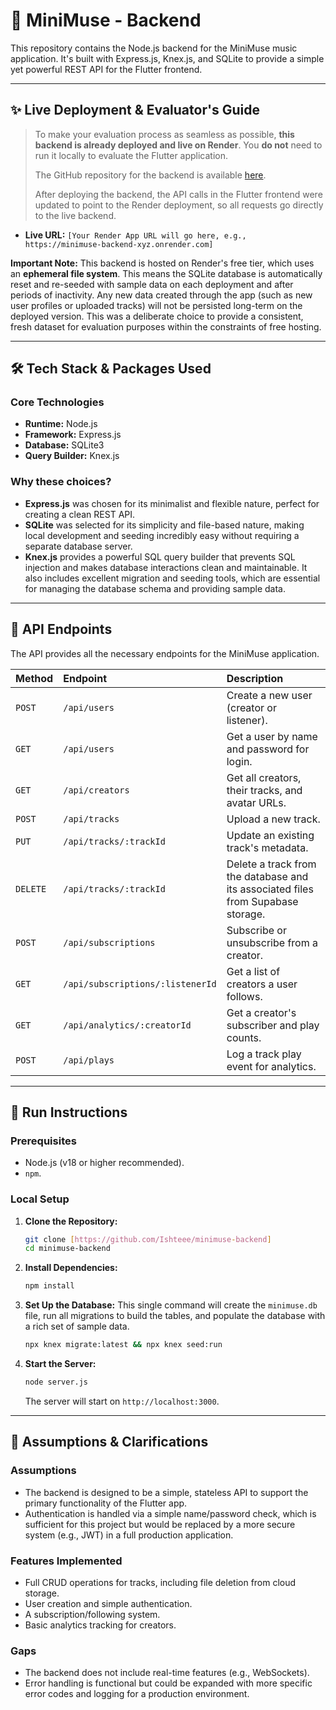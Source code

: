 # 🎵 MiniMuse - Backend

This repository contains the Node.js backend for the MiniMuse music application. It's built with Express.js, Knex.js, and SQLite to provide a simple yet powerful REST API for the Flutter frontend.

---

## ✨ Live Deployment & Evaluator's Guide

> To make your evaluation process as seamless as possible, **this backend is already deployed and live on Render**. You **do not** need to run it locally to evaluate the Flutter application.
>
> The GitHub repository for the backend is available [here](https://github.com/Ishteee/minimuse-backend).
>
> After deploying the backend, the API calls in the Flutter frontend were updated to point to the Render deployment, so all requests go directly to the live backend.

- **Live URL:** `[Your Render App URL will go here, e.g., https://minimuse-backend-xyz.onrender.com]`

**Important Note:** This backend is hosted on Render's free tier, which uses an **ephemeral file system**. This means the SQLite database is automatically reset and re-seeded with sample data on each deployment and after periods of inactivity. Any new data created through the app (such as new user profiles or uploaded tracks) will not be persisted long-term on the deployed version. This was a deliberate choice to provide a consistent, fresh dataset for evaluation purposes within the constraints of free hosting.

---

## 🛠️ Tech Stack & Packages Used

### Core Technologies
- **Runtime:** Node.js
- **Framework:** Express.js
- **Database:** SQLite3
- **Query Builder:** Knex.js

### Why these choices?
- **Express.js** was chosen for its minimalist and flexible nature, perfect for creating a clean REST API.
- **SQLite** was selected for its simplicity and file-based nature, making local development and seeding incredibly easy without requiring a separate database server.
- **Knex.js** provides a powerful SQL query builder that prevents SQL injection and makes database interactions clean and maintainable. It also includes excellent migration and seeding tools, which are essential for managing the database schema and providing sample data.

---

## 📄 API Endpoints

The API provides all the necessary endpoints for the MiniMuse application.

| Method    | Endpoint                          | Description                                                                      |
| :-------- | :-------------------------------- | :--------------------------------------------------------------------------------|
| `POST`    | `/api/users`                      | Create a new user (creator or listener).                                         |
| `GET`     | `/api/users`                      | Get a user by name and password for login.                                       |
| `GET`     | `/api/creators`                   | Get all creators, their tracks, and avatar URLs.                                 |
| `POST`    | `/api/tracks`                     | Upload a new track.                                                              |
| `PUT`     | `/api/tracks/:trackId`            | Update an existing track's metadata.                                             |
| `DELETE`  | `/api/tracks/:trackId`            | Delete a track from the database and its associated files from Supabase storage. |
| `POST`    | `/api/subscriptions`              | Subscribe or unsubscribe from a creator.                                         |
| `GET`     | `/api/subscriptions/:listenerId` | Get a list of creators a user follows.                                            |
| `GET`     | `/api/analytics/:creatorId`       | Get a creator's subscriber and play counts.                                      |
| `POST`    | `/api/plays`                      | Log a track play event for analytics.                                            |

---

## 🚀 Run Instructions

### Prerequisites
   - Node.js (v18 or higher recommended).
   - `npm`.

### Local Setup
1.  **Clone the Repository:**
    ```bash
    git clone [https://github.com/Ishteee/minimuse-backend]
    cd minimuse-backend
    ```

2.  **Install Dependencies:**
    ```bash
    npm install
    ```

3.  **Set Up the Database:**
    This single command will create the `minimuse.db` file, run all migrations to build the tables, and populate the database with a rich set of sample data.
    ```bash
    npx knex migrate:latest && npx knex seed:run
    ```

4.  **Start the Server:**
    ```bash
    node server.js
    ```
    The server will start on `http://localhost:3000`.

---

## 📝 Assumptions & Clarifications

### Assumptions
- The backend is designed to be a simple, stateless API to support the primary functionality of the Flutter app.
- Authentication is handled via a simple name/password check, which is sufficient for this project but would be replaced by a more secure system (e.g., JWT) in a full production application.

### Features Implemented
- Full CRUD operations for tracks, including file deletion from cloud storage.
- User creation and simple authentication.
- A subscription/following system.
- Basic analytics tracking for creators.

### Gaps
- The backend does not include real-time features (e.g., WebSockets).
- Error handling is functional but could be expanded with more specific error codes and logging for a production environment.
